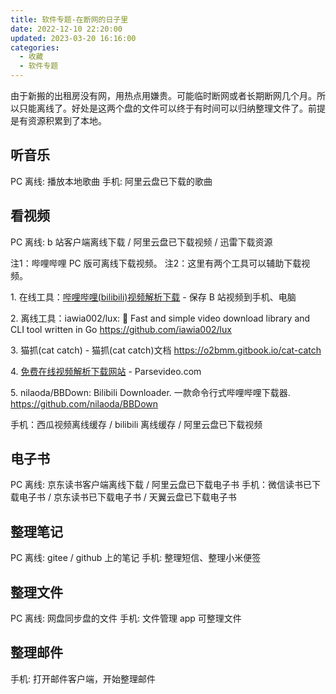 ```yaml
---
title: 软件专题-在断网的日子里
date: 2022-12-10 22:20:00
updated: 2023-03-20 16:16:00
categories:
  - 收藏
  - 软件专题
---
```


由于新搬的出租房没有网，用热点用嫌贵。可能临时断网或者长期断网几个月。所以只能离线了。好处是这两个盘的文件可以终于有时间可以归纳整理文件了。前提是有资源积累到了本地。

## 听音乐

PC 离线: 播放本地歌曲
手机: 阿里云盘已下载的歌曲

## 看视频

PC 离线: b 站客户端离线下载 / 阿里云盘已下载视频 / 迅雷下载资源

注1：哔哩哔哩 PC 版可离线下载视频。
注2：这里有两个工具可以辅助下载视频。

1\. 在线工具：[哔哩哔哩(bilibili)视频解析下载](https://bilibili.iiilab.com) - 保存 B 站视频到手机、电脑

<!-- more -->

2\. 离线工具：iawia002/lux: 👾 Fast and simple video download library and CLI tool written in Go
<https://github.com/iawia002/lux>

3\. 猫抓(cat catch) - 猫抓(cat catch)文档
<https://o2bmm.gitbook.io/cat-catch>

4\. [免费在线视频解析下载网站](https://pv.vlogdownloader.com) - Parsevideo.com

5\. nilaoda/BBDown: Bilibili Downloader. 一款命令行式哔哩哔哩下载器.
<https://github.com/nilaoda/BBDown>

手机：西瓜视频离线缓存 / bilibili 离线缓存 / 阿里云盘已下载视频

## 电子书

PC 离线: 京东读书客户端离线下载 / 阿里云盘已下载电子书
手机：微信读书已下载电子书 / 京东读书已下载电子书 / 天翼云盘已下载电子书

## 整理笔记

PC 离线: gitee / github 上的笔记
手机: 整理短信、整理小米便签

## 整理文件

PC 离线: 网盘同步盘的文件
手机: 文件管理 app 可整理文件

## 整理邮件

手机: 打开邮件客户端，开始整理邮件
